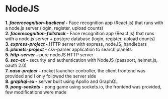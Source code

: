 # NodeJS

**1. _facerecognition-backend_ -** Face recognition app (React.js) that runs with a node.js server (login, register, upload counts) </br>
**2. _facerecognition-fullstack_ -** Face recognition app (React.js) that runs with a node.js server + postgre database (login, register, upload counts) </br>
**3. _express-project_ -** HTTP server with express, nodeJS, handlebars </br>
**4. _planets-project_ -** csv-parser application to search planets </br>
**5. _http-server_ -** pure nodeJS HTTP server </br>
**6. _sec-ex_ -** security and authentication with NodeJS (passport, helmet.js, oauth 2.0) </br>
**7. _nasa-project_ -** rocket launcher controller, the client frontend was provided and I only followed the server side </br>
**8. _graphql-ex_ -** server built using Apollo and GraphQL </br>
**9. _pong-sockets_ -** pong game using sockets.io, the frontend was provided, few modifications were made


